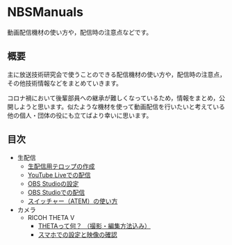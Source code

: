 # NBSManuals

動画配信機材の使い方や，配信時の注意点などです。


## 概要

主に放送技術研究会で使うことのできる配信機材の使い方や，配信時の注意点，その他技術情報などをまとめていきます。

コロナ禍において後輩部員への継承が難しくなっているため，情報をまとめ，公開しようと思います。似たような機材を使って動画配信を行いたいと考えている他の個人・団体の役にも立てばより幸いに思います。


## 目次

- 生配信
	- [生配信用テロップの作成](./Broadcast/Telop.md)
	- [YouTube Liveでの配信](./Broadcast/YouTubeLive.md)
	- [OBS Studioの設定](./Broadcast/OBSStudioSetting.md)
	- [OBS Studioでの配信](./Broadcast/OBSStudioBroadcast.md)
	- [スイッチャー（ATEM）の使い方](./Broadcast/Switcher.md)
- カメラ
	- RICOH THETA V
		- [THETAって何？ （撮影・編集方法込み）](./Camera/RicohThetaV/WhatIsTheta.md)
		- [スマホでの設定と映像の確認](./Camera/RicohThetaV/SettingUpAndCheckingImageWithYourSmartphone.md)


